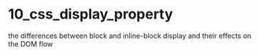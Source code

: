 # 10_css_display_property

the differences between block and inline-block display and their effects on the DOM flow